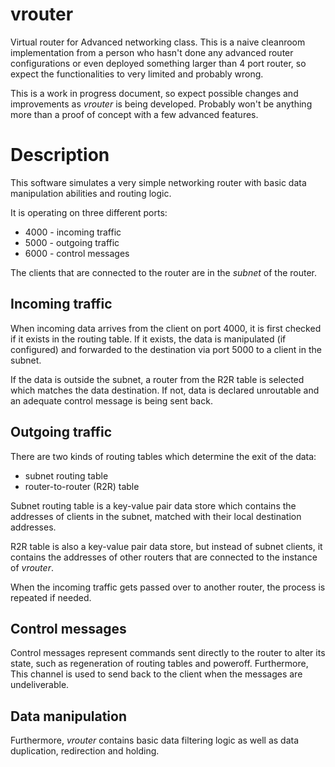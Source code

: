 vrouter
=======
Virtual router for Advanced networking class. This is a naive cleanroom 
implementation from a person who hasn't done any advanced router configurations
or even deployed something larger than 4 port router, so expect the 
functionalities to very limited and probably wrong.

This is a work in progress document, so expect possible changes and improvements
as *vrouter* is being developed. Probably won't be anything more than a proof of
concept with a few advanced features.

Description
===========
This software simulates a very simple networking router with basic data 
manipulation abilities and routing logic. 

It is operating on three different ports:

* 4000 - incoming traffic
* 5000 - outgoing traffic
* 6000 - control messages

The clients that are connected to the router are in the *subnet* of the router.

Incoming traffic
----------------
When incoming data arrives from the client on port 4000, it is first checked
if it exists in the routing table. If it exists, the data is manipulated (if 
configured) and forwarded to the destination via port 5000 to a client 
in the subnet.  

If the data is outside the subnet, a router from the R2R table is selected 
which matches the data destination. If not, data is declared unroutable and an 
adequate control message is being sent back.

Outgoing traffic
----------------
There are two kinds of routing tables which determine the exit of the data:
* subnet routing table
* router-to-router (R2R) table

Subnet routing table is a key-value pair data store which contains the addresses
of clients in the subnet, matched with their local destination addresses.

R2R table is also a key-value pair data store, but instead of subnet clients,
it contains the addresses of other routers that are connected to the instance
of *vrouter*.

When the incoming traffic gets passed over to another router, the process is
repeated if needed.

Control messages
----------------
Control messages represent commands sent directly to the router to alter its 
state, such as regeneration of routing tables and poweroff. Furthermore, This
channel is used to send back to the client when the messages are undeliverable.

Data manipulation
-----------------
Furthermore, *vrouter* contains basic data filtering logic as well as data 
duplication, redirection and holding.